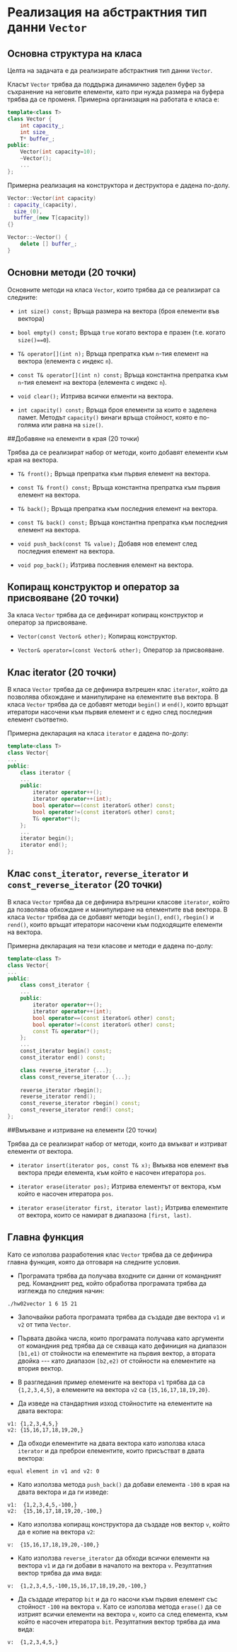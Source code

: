 # Реализация на абстрактния тип данни `Vector`


## Основна структура на класа

Целта на задачата е да реализирате абстрактния тип данни `Vector`. 

Класът `Vector` трябва да поддържа динамично заделен буфер за 
съхранение на неговите елементи, като при нужда размера на буфера 
трябва да се променя. Примерна организация на работата е класа е:

```c++
template<class T>
class Vector {
	int capacity_;
	int size_
	T* buffer_;
public:
	Vector(int capacity=10);
	~Vector();
	...
};
```

Примерна реализация на конструктора и деструктора е дадена по-долу. 

```c++
Vector::Vector(int capacity)
: capacity_(capacity),
  size_(0),
  buffer_(new T[capacity])
{}

Vector::~Vector() {
	delete [] buffer_;
}
```

## Основни методи (20 точки)

Основните методи на класа `Vector`, които трябва да се реализират са следните:

* `int size() const;`
Връща размера на вектора (броя елементи във вектора)

* `bool empty() const;`
Връща `true` когато вектора е празен (т.е. когато `size()==0`).

* `T& operator[](int n);`
Връща препратка към `n`-тия елемент на вектора (елемента с индекс `n`).

* `const T& operator[](int n) const;`
Връща константна препратка към `n`-тия елемент на вектора (елемента с индекс `n`).

* `void clear();`
Изтрива всички елменти на вектора.

* `int capacity() const;`
Връща броя елементи за които е заделена памет. Методът `capacity()` винаги 
връща стойност, която е по-голяма или равна на `size()`.




##Добавяне на елементи в края (20 точки)

Трябва да се реализират набор от методи, които добавят елементи към края на вектора.

* `T& front();`
Връща препратка към първия елемент на вектора.

* `const T& front() const;`
Връща  константна препратка към първия елемент на вектора.

* `T& back();`
Връща препратка към последния елемент на вектора.

* `const T& back() const;`
Връща константна препратка към последния елемент на вектора.

* `void push_back(const T& value);`
Добавя нов елемент след последния елемент на вектора.

* `void pop_back();`
Изтрива послевния елемент на вектора.



## Копиращ конструктор и оператор за присвояване (20 точки)


За класа `Vector` трябва да се дефинират копиращ конструктор и оператор 
за присвояване.

* `Vector(const Vector& other);`
Копиращ конструктор.

* `Vector& operator=(const Vector& other);`
Оператор за присвояване.



## Клас iterator (20 точки)

В класа `Vector` трябва да се дефинира вътрешен клас 
`iterator`, който да позволява обхождане и манипулиране на елементите във
вектора. В класа `Vector` трябва да се добавят методи 
`begin()` и `end()`, които връщат итератори насочени към 
първия елемент и с едно след последния елемент съответно.

Примерна декларация на класа `iterator` е дадена по-долу:
```c++
template<class T>
class Vector{
...
public:
	class iterator {
	...
	public:
		iterator operator++();
		iterator operator++(int);
		bool operator==(const iterator& other) const;
		bool operator!=(const iterator& other) const;
		T& operator*();
	};
	...
	iterator begin();
	iterator end();
};
```

## Клас `const_iterator`, `reverse_iterator` и `const_reverse_iterator` (20 точки)

В класа `Vector` трябва да се дефинира вътрешни класове `iterator`, 
който да позволява обхождане и манипулиране на елементите във вектора. 
В класа `Vector` трябва да се добавят методи `begin()`, `end()`, 
`rbegin()` и `rend()`, които връщат итератори насочени към подходящите 
елементи на вектора.

Примерна декларация на тези класове и методи е дадена по-долу:
```c++
template<class T>
class Vector{
...
public:
	class const_iterator {
	...
	public:
		iterator operator++();
		iterator operator++(int);
		bool operator==(const iterator& other) const;
		bool operator!=(const iterator& other) const;
		const T& operator*();
	};
	...
	const_iterator begin() const;
	const_iterator end() const;

	class reverse_iterator {...};
	class const_reverse_iterator {...};
	
	reverse_iterator rbegin();
	reverse_iterator rend();
	const_reverse_iterator rbegin() const;
	const_reverse_iterator rend() const;
};
```

##Вмъкване и изтриване на елементи (20 точки)

Трябва да се реализират набор от методи, които да вмъкват и изтриват елементи от вектора.

* `iterator insert(iterator pos, const T& x);`
Вмъква нов елемент във вектора преди елемента, към който е насочен итератора `pos`.

* `iterator erase(iterator pos);`
Изтрива елементът от вектора, към който е насочен итератора `pos`.

* `iterator erase(iterator first, iterator last);`
Изтрива елементите от вектора, които се намират в диапазона  `[first, last)`.


## Главна функция
Като се използва разработения клас `Vector` трябва да се дефинира 
главна функция, която да отговаря на следните условия.

* Програмата трябва да получава входните си данни от командният ред.
Командният ред, който обработва програмата трябва да изглежда по следния начин:
```
./hw02vector 1 6 15 21
```

* Започвайки работа програмата трябва да създаде две вектора 
`v1` и `v2` от типа `Vector`. 

* Първата двойка числа, които програмата получава като аргументи от командния 
ред трябва да се схваща като дефиниция на диапазон `[b1,e1)` 
от стойности на елементите на първия вектор, а втората двойка --- като диапазон 
`[b2,e2)` от стойности на елементите на втория вектор.

* В разгледания пример 
елемените на вектора `v1` трябва да са `{1,2,3,4,5}`, а елемените на 
вектора `v2` са `{15,16,17,18,19,20}`.

* Да изведе на стандартния изход стойностите на елементите на двата вектора:

```
v1: {1,2,3,4,5,}
v2: {15,16,17,18,19,20,}
```

* Да обходи елементите на двата вектора като използва класа `iterator` и да 
преброи елементите, които присъстват в двата вектора:
```
equal element in v1 and v2: 0
```

* Като използва метода `push_back()` да добави елемента `-100` в 
края на двата вектора и да ги изведе:

```
v1:  {1,2,3,4,5,-100,}
v2:  {15,16,17,18,19,20,-100,}
```

* Като използва копиращ конструктора да създаде нов вектор 
`v`, който да е копие на вектора `v2`:
```
v:  {15,16,17,18,19,20,-100,}
```

* Като използва `reverse_iterator` да обходи всички елементи на 
вектора `v1` и да ги добави в началото на вектора `v`. Резултатния вектор 
трябва да има вида:

```
v:  {1,2,3,4,5,-100,15,16,17,18,19,20,-100,}
```

* Да създаде итератор `bit` и да го насочи към първия елемент със стойност
`-100` на вектора `v`. Като се използва метода `erase()` да се изтрият 
всички елементи на вектора `v`, които са след елемента, към който е насочен 
итератора `bit`. Резултатния вектор трябва да има вида:

```
v:  {1,2,3,4,5,}
```


